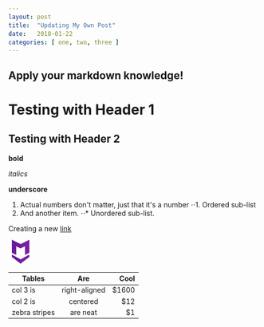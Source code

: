 ```yaml
---
layout: post
title:  "Updating My Own Post"
date:   2018-01-22
categories: [ one, two, three ]
---
```


## Apply your markdown knowledge!

# Testing with Header 1


## Testing with Header 2 

**bold**

*italics*

__underscore__

1. Actual numbers don't matter, just that it's a number
⋅⋅1. Ordered sub-list
4. And another item.
⋅⋅* Unordered sub-list.

Creating a new [link](http://bbc.co.uk)

![Picture 1](https://github.com/adam-p/markdown-here/raw/master/src/common/images/icon48.png "Logo Title Text 1")

| Tables        | Are           | Cool  |
| ------------- |:-------------:| -----:|
| col 3 is      | right-aligned | $1600 |
| col 2 is      | centered      |   $12 |
| zebra stripes | are neat      |    $1 |
